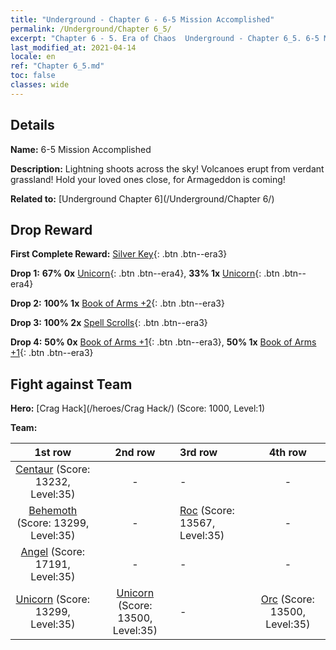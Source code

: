 ```yaml
---
title: "Underground - Chapter 6 - 6-5 Mission Accomplished"
permalink: /Underground/Chapter 6_5/
excerpt: "Chapter 6 - 5. Era of Chaos  Underground - Chapter 6_5. 6-5 Mission Accomplished"
last_modified_at: 2021-04-14
locale: en
ref: "Chapter 6_5.md"
toc: false
classes: wide
---
```


## Details

 **Name:** 6-5 Mission Accomplished

 **Description:** Lightning shoots across the sky! Volcanoes erupt from verdant grassland! Hold your loved ones close, for Armageddon is coming!

 **Related to:** [Underground Chapter 6](/Underground/Chapter 6/)

## Drop Reward

 **First Complete Reward:** [Silver Key](/Items/con_693/){: .btn .btn--era3}

 **Drop 1:** **67% 0x** [Unicorn](/Items/unt_204/){: .btn .btn--era4}, **33% 1x** [Unicorn](/Items/unt_204/){: .btn .btn--era4}

 **Drop 2:** **100% 1x** [Book of Arms +2](/Items/mat_32/){: .btn .btn--era3}

 **Drop 3:** **100% 2x** [Spell Scrolls](/Items/con_694/){: .btn .btn--era3}

 **Drop 4:** **50% 0x** [Book of Arms +1](/Items/mat_25/){: .btn .btn--era3}, **50% 1x** [Book of Arms +1](/Items/mat_25/){: .btn .btn--era3}


## Fight against Team
 **Hero:** [Crag Hack](/heroes/Crag Hack/) (Score: 1000, Level:1)

 **Team:**


  | 1st row | 2nd row | 3rd row | 4th row |
  |:----:|:----:|:----|:----:|
  | [Centaur](/units/Centaur/) (Score: 13232, Level:35)  | - | - | - |
  | [Behemoth](/units/Behemoth/) (Score: 13299, Level:35)  | - | [Roc](/units/Roc/) (Score: 13567, Level:35)  | - |
  | [Angel](/units/Angel/) (Score: 17191, Level:35)  | - | - | - |
  | [Unicorn](/units/Unicorn/) (Score: 13299, Level:35)  | [Unicorn](/units/Unicorn/) (Score: 13500, Level:35)  | - | [Orc](/units/Orc/) (Score: 13500, Level:35)  |


